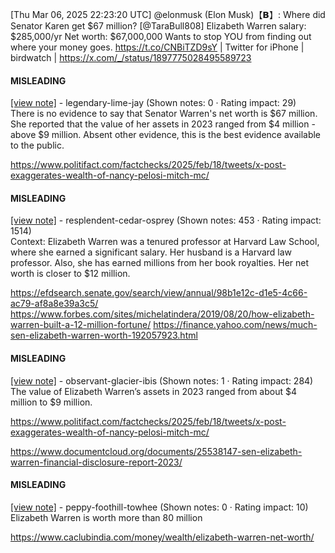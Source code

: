 [Thu Mar 06, 2025 22:23:20 UTC] @elonmusk (Elon Musk)【𝗕】: Where did Senator Karen get $67 million? [@TaraBull808] Elizabeth Warren salary: $285,000/yr  Net worth: $67,000,000  Wants to stop YOU from finding out where your money goes. https://t.co/CNBiTZD9sY | Twitter for iPhone | birdwatch | https://x.com/_/status/1897775028495589723

#### MISLEADING

[[view note]](https://x.com/i/birdwatch/n/1897883266658472419) - legendary-lime-jay (Shown notes: 0 · Rating impact: 29)\
There is no evidence to say that Senator Warren's net worth is $67 million. She reported that the value of her assets in 2023 ranged from $4 million - above $9 million. Absent other evidence, this is the best evidence available to the public.
 
https://www.politifact.com/factchecks/2025/feb/18/tweets/x-post-exaggerates-wealth-of-nancy-pelosi-mitch-mc/

#### MISLEADING

[[view note]](https://x.com/i/birdwatch/n/1897816309691465753) - resplendent-cedar-osprey (Shown notes: 453 · Rating impact: 1514)\
Context: Elizabeth Warren was a tenured professor at Harvard Law School, where she earned a significant salary. Her husband is a Harvard law professor. Also, she has earned millions from her book royalties. 
Her net worth is closer to $12 million.

https://efdsearch.senate.gov/search/view/annual/98b1e12c-d1e5-4c66-ac79-af8a8e39a3c5/
https://www.forbes.com/sites/michelatindera/2019/08/20/how-elizabeth-warren-built-a-12-million-fortune/
https://finance.yahoo.com/news/much-sen-elizabeth-warren-worth-192057923.html

#### MISLEADING

[[view note]](https://x.com/i/birdwatch/n/1897807047791386790) - observant-glacier-ibis (Shown notes: 1 · Rating impact: 284)\
The value of Elizabeth Warren’s assets in 2023 ranged from about $4 million to $9 million.

https://www.politifact.com/factchecks/2025/feb/18/tweets/x-post-exaggerates-wealth-of-nancy-pelosi-mitch-mc/

https://www.documentcloud.org/documents/25538147-sen-elizabeth-warren-financial-disclosure-report-2023/

#### MISLEADING

[[view note]](https://x.com/i/birdwatch/n/1897817343511654548) - peppy-foothill-towhee (Shown notes: 0 · Rating impact: 10)\
Elizabeth Warren is worth more than 80 million

https://www.caclubindia.com/money/wealth/elizabeth-warren-net-worth/

